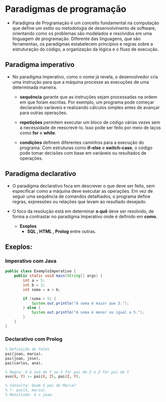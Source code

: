  # Paradigmas de programação

- Paradigma de Programação é um conceito fundamental na computação que define um estilo ou metodologia de desenvolvimento de software, orientando como os problemas são modelados e resolvidos em uma linguagem de programação. Diferente das linguagens, que são ferramentas, os paradigmas estabelecem princípios e regras sobre a estruturação do código, a organização da lógica e o fluxo de execução.

## Paradigma imperativo

- No paradigma imperativo, como o nome já revela, o desenvolvedor cria uma instrução para que a máquina processe as execuções de uma determinada maneira.

  - **sequência** garante que as instruções sejam processadas na ordem em que foram escritas. Por exemplo, um programa pode começar declarando variáveis e realizando cálculos simples antes de avançar para outras operações.
  
  - **repetições** permitem executar um bloco de código várias vezes sem a necessidade de reescrevê-lo. Isso pode ser feito por meio de laços como **for** e **while**.
  
  - **condições** definem diferentes caminhos para a execução do programa. Com estruturas como **if-else** e **switch-case**, o código pode tomar decisões com base em variáveis ou resultados de operações.


## Paradigma declarativo

- O paradigma declarativo foca em descrever o que deve ser feito, sem especificar como a máquina deve executar as operações. Em vez de seguir uma sequência de comandos detalhados, o programa define regras, expressões ou relações que levam ao resultado desejado.
  
- O foco da resolução está em determinar **o quê** deve ser resolvido, de forma a contrastar no paradigma Imperativo onde é definido em **como**.
  - **Exeplos**
    - **SQL , HTML , Prolog** entre outras. 


## Exeplos:


### Imperativo com Java
```java
public class ExemploImperativo {
    public static void main(String[] args) {
        int a = 5;
        int b = 3;
        int soma = a + b; 

        if (soma > 5) { 
            System.out.println("A soma é maior que 5.");
        } else {
            System.out.println("A soma é menor ou igual a 5.");
        }
    }
}
```

### Declarativo com Prolog
```prolog
% Definição de fatos
pai(joao, maria).
pai(joao, jose).
pai(carlos, ana).

% Regra: X é avô de Y se X for pai de Z e Z for pai de Y
avo(X, Y) :- pai(X, Z), pai(Z, Y).

% Consulta: Quem é pai de Maria?
% ?- pai(X, maria).  
% Resultado: X = joao.
```